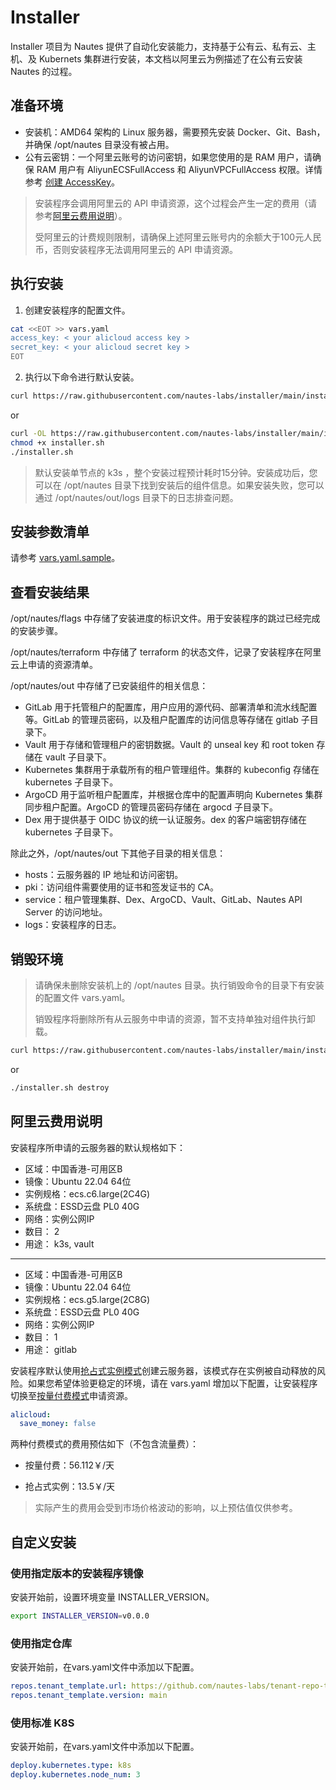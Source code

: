 # Installer

Installer 项目为 Nautes 提供了自动化安装能力，支持基于公有云、私有云、主机、及 Kubernets 集群进行安装，本文档以阿里云为例描述了在公有云安装 Nautes 的过程。

## 准备环境

- 安装机：AMD64 架构的 Linux 服务器，需要预先安装 Docker、Git、Bash，并确保 /opt/nautes 目录没有被占用。
- 公有云密钥：一个阿里云账号的访问密钥，如果您使用的是 RAM 用户，请确保 RAM 用户有 AliyunECSFullAccess 和 AliyunVPCFullAccess 权限。详情参考 [创建 AccessKey](https://help.aliyun.com/document_detail/116401.html)。

> 安装程序会调用阿里云的 API 申请资源，这个过程会产生一定的费用（请参考[阿里云费用说明](#阿里云费用说明 )）。
>
> 受阿里云的计费规则限制，请确保上述阿里云账号内的余额大于100元人民币，否则安装程序无法调用阿里云的 API 申请资源。

## 执行安装

1. 创建安装程序的配置文件。
```bash
cat <<EOT >> vars.yaml
access_key: < your alicloud access key >
secret_key: < your alicloud secret key >
EOT
```

2. 执行以下命令进行默认安装。
```bash
curl https://raw.githubusercontent.com/nautes-labs/installer/main/installer.sh | bash -
```
or
```bash
curl -OL https://raw.githubusercontent.com/nautes-labs/installer/main/installer.sh
chmod +x installer.sh
./installer.sh
```

> 默认安装单节点的 k3s ，整个安装过程预计耗时15分钟。安装成功后，您可以在 /opt/nautes 目录下找到安装后的组件信息。如果安装失败，您可以通过 /opt/nautes/out/logs 目录下的日志排查问题。

## 安装参数清单

请参考 [vars.yaml.sample](https://github.com/nautes-labs/installer/blob/main/vars.yaml.sample)。

## 查看安装结果

/opt/nautes/flags 中存储了安装进度的标识文件。用于安装程序的跳过已经完成的安装步骤。

/opt/nautes/terraform 中存储了 terraform 的状态文件，记录了安装程序在阿里云上申请的资源清单。

/opt/nautes/out 中存储了已安装组件的相关信息：

- GitLab 用于托管租户的配置库，用户应用的源代码、部署清单和流水线配置等。GitLab 的管理员密码，以及租户配置库的访问信息等存储在 gitlab 子目录下。
- Vault 用于存储和管理租户的密钥数据。Vault 的 unseal key 和 root token 存储在 vault 子目录下。
- Kubernetes 集群用于承载所有的租户管理组件。集群的 kubeconfig 存储在 kubernetes 子目录下。
- ArgoCD 用于监听租户配置库，并根据仓库中的配置声明向 Kubernetes 集群同步租户配置。ArgoCD 的管理员密码存储在 argocd 子目录下。
- Dex 用于提供基于 OIDC 协议的统一认证服务。dex 的客户端密钥存储在 kubernetes 子目录下。

除此之外，/opt/nautes/out 下其他子目录的相关信息：

- hosts：云服务器的 IP 地址和访问密钥。
- pki：访问组件需要使用的证书和签发证书的 CA。
- service：租户管理集群、Dex、ArgoCD、Vault、GitLab、Nautes API Server 的访问地址。
- logs：安装程序的日志。

## 销毁环境

> 请确保未删除安装机上的 /opt/nautes 目录。执行销毁命令的目录下有安装的配置文件 vars.yaml。
>
> 销毁程序将删除所有从云服务中申请的资源，暂不支持单独对组件执行卸载。

```bash
curl https://raw.githubusercontent.com/nautes-labs/installer/main/installer.sh | bash -s destroy
```
or
```bash
./installer.sh destroy
```

## 阿里云费用说明

安装程序所申请的云服务器的默认规格如下：


- 区域：中国香港-可用区B
- 镜像：Ubuntu 22.04 64位
- 实例规格：ecs.c6.large(2C4G)
- 系统盘：ESSD云盘 PL0 40G
- 网络：实例公网IP
- 数目： 2
- 用途： k3s, vault
---
- 区域：中国香港-可用区B
- 镜像：Ubuntu 22.04 64位
- 实例规格：ecs.g5.large(2C8G)
- 系统盘：ESSD云盘 PL0 40G
- 网络：实例公网IP
- 数目： 1
- 用途： gitlab

安装程序默认使用[抢占式实例模式](https://help.aliyun.com/document_detail/52088.html?spm=5176.ecsbuyv3.0.0.2a2736756P0dh1)创建云服务器，该模式存在实例被自动释放的风险。如果您希望体验更稳定的环境，请在 vars.yaml 增加以下配置，让安装程序切换至[按量付费模式](https://help.aliyun.com/document_detail/40653.html?spm=5176.ecsbuyv3.0.0.2a2736756P0dh1)申请资源。

```yaml
alicloud:
  save_money: false
```

两种付费模式的费用预估如下（不包含流量费）：

- 按量付费：56.112￥/天

- 抢占式实例：13.5￥/天

> 实际产生的费用会受到市场价格波动的影响，以上预估值仅供参考。

## 自定义安装
### 使用指定版本的安装程序镜像
安装开始前，设置环境变量 INSTALLER_VERSION。
```bash
export INSTALLER_VERSION=v0.0.0
```

### 使用指定仓库
安装开始前，在vars.yaml文件中添加以下配置。
```yaml
repos.tenant_template.url: https://github.com/nautes-labs/tenant-repo-template.git
repos.tenant_template.version: main
```

### 使用标准 K8S
安装开始前，在vars.yaml文件中添加以下配置。
```yaml
deploy.kubernetes.type: k8s
deploy.kubernetes.node_num: 3
```
